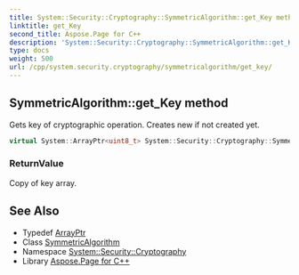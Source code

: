 ```yaml
---
title: System::Security::Cryptography::SymmetricAlgorithm::get_Key method
linktitle: get_Key
second_title: Aspose.Page for C++
description: 'System::Security::Cryptography::SymmetricAlgorithm::get_Key method. Gets key of cryptographic operation. Creates new if not created yet in C++.'
type: docs
weight: 500
url: /cpp/system.security.cryptography/symmetricalgorithm/get_key/
---
```

## SymmetricAlgorithm::get_Key method


Gets key of cryptographic operation. Creates new if not created yet.

```cpp
virtual System::ArrayPtr<uint8_t> System::Security::Cryptography::SymmetricAlgorithm::get_Key()
```


### ReturnValue

Copy of key array.

## See Also

* Typedef [ArrayPtr](../../../system/arrayptr/)
* Class [SymmetricAlgorithm](../)
* Namespace [System::Security::Cryptography](../../)
* Library [Aspose.Page for C++](../../../)
